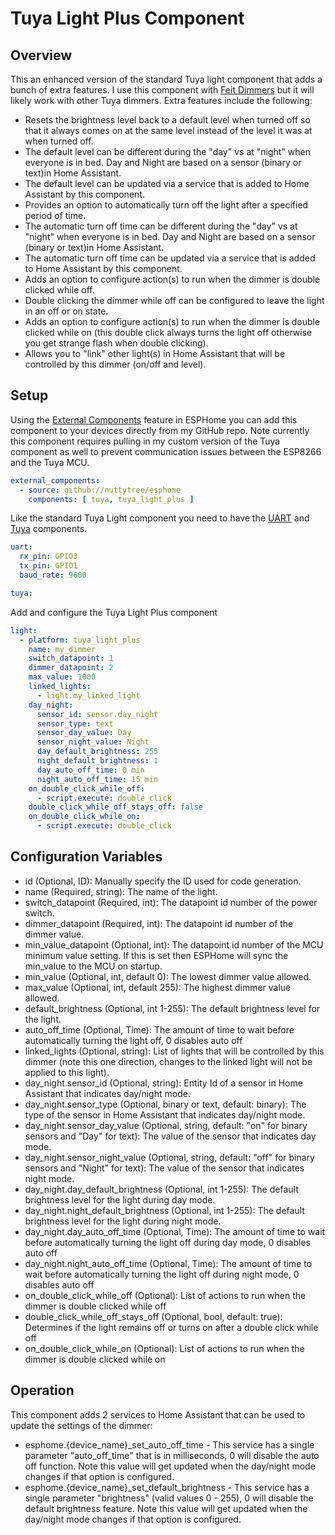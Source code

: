# Tuya Light Plus Component
## Overview
This an enhanced version of the standard Tuya light component that adds a bunch of extra features. I use this component with [Feit Dimmers](https://www.amazon.com/gp/product/B07SXDFH38/ref=ppx_yo_dt_b_asin_title_o02_s00?ie=UTF8&psc=1) but it will likely work with other Tuya dimmers. Extra features include the following:
* Resets the brightness level back to a default level when turned off so that it always comes on at the same level instead of the level it was at when turned off.
* The default level can be different during the "day" vs at "night" when everyone is in bed.  Day and Night are based on a sensor (binary or text)in Home Assistant.
* The default level can be updated via a service that is added to Home Assistant by this component.
* Provides an option to automatically turn off the light after a specified period of time.
* The automatic turn off time can be different during the "day" vs at "night" when everyone is in bed.  Day and Night are based on a sensor (binary or text)in Home Assistant.
* The automatic turn off time can be updated via a service that is added to Home Assistant by this component.
* Adds an option to configure action(s) to run when the dimmer is double clicked while off.
* Double clicking the dimmer while off can be configured to leave the light in an off or on state.
* Adds an option to configure action(s) to run when the dimmer is double clicked while on (this double click always turns the light off otherwise you get strange flash when double clicking).
* Allows you to "link" other light(s) in Home Assistant that will be controlled by this dimmer (on/off and level).


## Setup
Using the [External Components](https://esphome.io/components/external_components.html) feature in ESPHome you can add this component to your devices directly from my GitHub repo.  Note currently this component requires pulling in my custom version of the Tuya component as well to prevent communication issues between the ESP8266 and the Tuya MCU.
```yaml
external_components:
  - source: github://nuttytree/esphome
    components: [ tuya, tuya_light_plus ]
```

Like the standard Tuya Light component you need to have the [UART](https://esphome.io/components/uart.html) and [Tuya](https://esphome.io/components/tuya.html) components.
```yaml
uart:
  rx_pin: GPIO3
  tx_pin: GPIO1
  baud_rate: 9600

tuya:
```

Add and configure the Tuya Light Plus component
```yaml
light:
  - platform: tuya_light_plus
    name: my_dimmer
    switch_datapoint: 1
    dimmer_datapoint: 2
    max_value: 1000
    linked_lights:
      - light.my_linked_light
    day_night:
      sensor_id: sensor.day_night
      sensor_type: text
      sensor_day_value: Day
      sensor_night_value: Night
      day_default_brightness: 255
      night_default_brightness: 1
      day_auto_off_time: 0 min
      night_auto_off_time: 15 min
    on_double_click_while_off:
      - script.execute: double_click
    double_click_while_off_stays_off: false
    on_double_click_while_on:
      - script.execute: double_click
```

## Configuration Variables
* id (Optional, ID): Manually specify the ID used for code generation.
* name (Required, string): The name of the light.
* switch_datapoint (Required, int): The datapoint id number of the power switch.
* dimmer_datapoint (Required, int): The datapoint id number of the dimmer value.
* min_value_datapoint (Optional, int): The datapoint id number of the MCU minimum value setting. If this is set then ESPHome will sync the min_value to the MCU on startup.
* min_value (Optional, int, default 0): The lowest dimmer value allowed.
* max_value (Optional, int, default 255): The highest dimmer value allowed.
* default_brightness (Optional, int 1-255): The default brightness level for the light.
* auto_off_time (Optional, Time): The amount of time to wait before automatically turning the light off, 0 disables auto off
* linked_lights (Optional, string): List of lights that will be controlled by this dimmer (note this one direction, changes to the linked light will not be applied to this light).
* day_night.sensor_id (Optional, string): Entity Id of a sensor in Home Assistant that indicates day/night mode.
* day_night.sensor_type (Optional, binary or text, default: binary): The type of the sensor in Home Assistant that indicates day/night mode.
* day_night.sensor_day_value (Optional, string, default: "on" for binary sensors and "Day" for text): The value of the sensor that indicates day mode.
* day_night.sensor_night_value (Optional, string, default: "off" for binary sensors and "Night" for text): The value of the sensor that indicates night mode.
* day_night.day_default_brightness (Optional, int 1-255): The default brightness level for the light during day mode.
* day_night.night_default_brightness (Optional, int 1-255): The default brightness level for the light during night mode.
* day_night.day_auto_off_time (Optional, Time): The amount of time to wait before automatically turning the light off during day mode, 0 disables auto off
* day_night.night_auto_off_time (Optional, Time): The amount of time to wait before automatically turning the light off during night mode, 0 disables auto off
* on_double_click_while_off (Optional): List of actions to run when the dimmer is double clicked while off
* double_click_while_off_stays_off (Optional, bool, default: true): Determines if the light remains off or turns on after a double click while off
* on_double_click_while_on (Optional): List of actions to run when the dimmer is double clicked while on


## Operation
This component adds 2 services to Home Assistant that can be used to update the settings of the dimmer:
* esphome.{device_name}_set_auto_off_time - This service has a single parameter "auto_off_time" that is in milliseconds, 0 will disable the auto off function. Note this value will get updated when the day/night mode changes if that option is configured.
* esphome.{device_name}_set_default_brightness - This service has a single parameter "brightness" (valid values 0 - 255), 0 will disable the default brightness feature. Note this value will get updated when the day/night mode changes if that option is configured.
